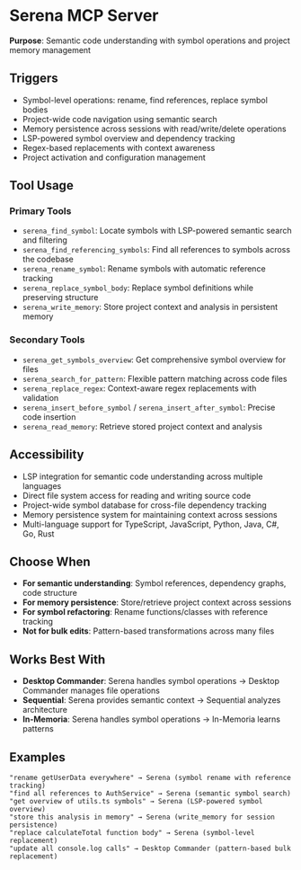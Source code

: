 # Serena MCP Server

**Purpose**: Semantic code understanding with symbol operations and project memory management

## Triggers
- Symbol-level operations: rename, find references, replace symbol bodies
- Project-wide code navigation using semantic search
- Memory persistence across sessions with read/write/delete operations
- LSP-powered symbol overview and dependency tracking
- Regex-based replacements with context awareness
- Project activation and configuration management

## Tool Usage

### Primary Tools
- `serena_find_symbol`: Locate symbols with LSP-powered semantic search and filtering
- `serena_find_referencing_symbols`: Find all references to symbols across the codebase
- `serena_rename_symbol`: Rename symbols with automatic reference tracking
- `serena_replace_symbol_body`: Replace symbol definitions while preserving structure
- `serena_write_memory`: Store project context and analysis in persistent memory

### Secondary Tools
- `serena_get_symbols_overview`: Get comprehensive symbol overview for files
- `serena_search_for_pattern`: Flexible pattern matching across code files
- `serena_replace_regex`: Context-aware regex replacements with validation
- `serena_insert_before_symbol` / `serena_insert_after_symbol`: Precise code insertion
- `serena_read_memory`: Retrieve stored project context and analysis

## Accessibility
- LSP integration for semantic code understanding across multiple languages
- Direct file system access for reading and writing source code
- Project-wide symbol database for cross-file dependency tracking
- Memory persistence system for maintaining context across sessions
- Multi-language support for TypeScript, JavaScript, Python, Java, C#, Go, Rust

## Choose When
- **For semantic understanding**: Symbol references, dependency graphs, code structure
- **For memory persistence**: Store/retrieve project context across sessions
- **For symbol refactoring**: Rename functions/classes with reference tracking
- **Not for bulk edits**: Pattern-based transformations across many files

## Works Best With
- **Desktop Commander**: Serena handles symbol operations → Desktop Commander manages file operations
- **Sequential**: Serena provides semantic context → Sequential analyzes architecture
- **In-Memoria**: Serena handles symbol operations → In-Memoria learns patterns

## Examples
```
"rename getUserData everywhere" → Serena (symbol rename with reference tracking)
"find all references to AuthService" → Serena (semantic symbol search)
"get overview of utils.ts symbols" → Serena (LSP-powered symbol overview)
"store this analysis in memory" → Serena (write_memory for session persistence)
"replace calculateTotal function body" → Serena (symbol-level replacement)
"update all console.log calls" → Desktop Commander (pattern-based bulk replacement)
```

